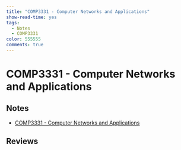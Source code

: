 ```yaml
---
title: "COMP3331 - Computer Networks and Applications"
show-read-time: yes
tags:
  - Notes
  - COMP3331
color: 555555
comments: true
---
```


# COMP3331 - Computer Networks and Applications

## Notes
-   <a href="https://pepper-field-528.notion.site/COMP3331-Computer-Networks-and-Applications-5925059146d547fd9aaa27cf490de73e">COMP3331 - Computer Networks and Applications</a>

## Reviews